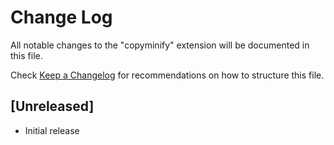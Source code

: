# Change Log

All notable changes to the "copyminify" extension will be documented in this file.

Check [Keep a Changelog](http://keepachangelog.com/) for recommendations on how to structure this file.

## [Unreleased]

- Initial release